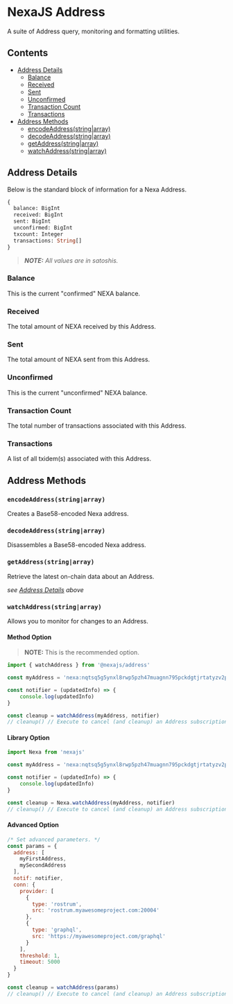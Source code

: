 # NexaJS Address

A suite of Address query, monitoring and formatting utilities.


## Contents

- [Address Details](#address-details)
  - [Balance](#balance)
  - [Received](#received)
  - [Sent](#sent)
  - [Unconfirmed](#unconfirmed)
  - [Transaction Count](#transaction-count)
  - [Transactions](#transactions)
- [Address Methods](#address-methods)
  - [encodeAddress(string|array)](#encodeaddressstringarray)
  - [decodeAddress(string|array)](#decodeaddressstringarray)
  - [getAddress(string|array)](#getaddressstringarray)
  - [watchAddress(string|array)](#watchaddressstringarray)


## Address Details

Below is the standard block of information for a Nexa Address.

```graphql
{
  balance: BigInt
  received: BigInt
  sent: BigInt
  unconfirmed: BigInt
  txcount: Integer
  transactions: String[]
}
```

> ___NOTE:__ All values are in satoshis._

### Balance

This is the current "confirmed" NEXA balance.

### Received

The total amount of NEXA received by this Address.

### Sent

The total amount of NEXA sent from this Address.

### Unconfirmed

This is the current "unconfirmed" NEXA balance.

### Transaction Count

The total number of transactions associated with this Address.

### Transactions

A list of all txidem(s) associated with this Address.


## Address Methods

### `encodeAddress(string|array)`

Creates a Base58-encoded Nexa address.

### `decodeAddress(string|array)`

Disassembles a Base58-encoded Nexa address.

### `getAddress(string|array)`

Retrieve the latest on-chain data about an Address.

_see [Address Details](#address-details) above_

### `watchAddress(string|array)`

Allows you to monitor for changes to an Address.

#### Method Option

> __NOTE:__ This is the recommended option.

```js
import { watchAddress } from '@nexajs/address'

const myAddress = 'nexa:nqtsq5g5ynxl8rwp5pzh47muagnn795pckdgtjrtatyzv2p5'

const notifier = (updatedInfo) => {
    console.log(updatedInfo)
}

const cleanup = watchAddress(myAddress, notifier)
// cleanup() // Execute to cancel (and cleanup) an Address subscription.
```

#### Library Option

```js
import Nexa from 'nexajs'

const myAddress = 'nexa:nqtsq5g5ynxl8rwp5pzh47muagnn795pckdgtjrtatyzv2p5'

const notifier = (updatedInfo) => {
    console.log(updatedInfo)
}

const cleanup = Nexa.watchAddress(myAddress, notifier)
// cleanup() // Execute to cancel (and cleanup) an Address subscription.
```

#### Advanced Option

```js
/* Set advanced parameters. */
const params = {
  address: [
    myFirstAddress,
    mySecondAddress
  ],
  notif: notifier,
  conn: {
    provider: [
      {
        type: 'rostrum',
        src: 'rostrum.myawesomeproject.com:20004'
      },
      {
        type: 'graphql',
        src: 'https://myawesomeproject.com/graphql'
      }
    ],
    threshold: 1,
    timeout: 5000
  }
}

const cleanup = watchAddress(params)
// cleanup() // Execute to cancel (and cleanup) an Address subscription.
```
